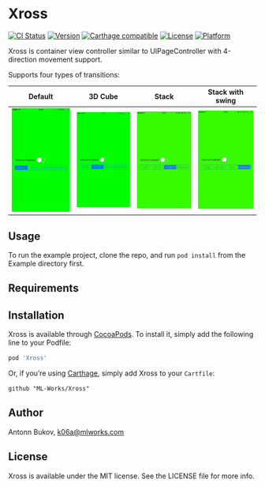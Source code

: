 # Xross

[![CI Status](http://img.shields.io/travis/ML-Works/Xross.svg?style=flat)](https://travis-ci.org/ML-Works/Xross)
[![Version](https://img.shields.io/cocoapods/v/Xross.svg?style=flat)](http://cocoapods.org/pods/Xross)
[![Carthage compatible](https://img.shields.io/badge/Carthage-compatible-4BC51D.svg?style=flat)](https://github.com/Carthage/Carthage)
[![License](https://img.shields.io/cocoapods/l/Xross.svg?style=flat)](http://cocoapods.org/pods/Xross)
[![Platform](https://img.shields.io/cocoapods/p/Xross.svg?style=flat)](http://cocoapods.org/pods/Xross)

Xross is container view controller similar to UIPageController with 4-direction movement support.

Supports four types of transitions:

| Default                        | 3D Cube                        | Stack                          | Stack with swing               |
| ------------------------------ | ------------------------------ | ------------------------------ | ------------------------------ |
| <img src="images/xross-1.gif"> | <img src="images/xross-2.gif"> | <img src="images/xross-3.gif"> | <img src="images/xross-4.gif"> |

## Usage

To run the example project, clone the repo, and run `pod install` from the Example directory first.

## Requirements

## Installation

Xross is available through [CocoaPods](http://cocoapods.org). To install
it, simply add the following line to your Podfile:

```ruby
pod 'Xross'
```

Or, if you’re using [Carthage](https://github.com/Carthage/Carthage), simply add Xross to your `Cartfile`:

```
github "ML-Works/Xross"
```

## Author

Antonn Bukov, k06a@mlworks.com

## License

Xross is available under the MIT license. See the LICENSE file for more info.
